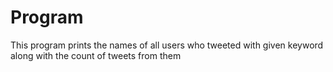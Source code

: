 # Program
This program prints the names of all users who tweeted with given keyword along with the count of tweets from them
